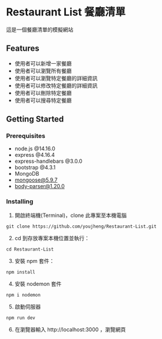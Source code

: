 # Restaurant List 餐廳清單
這是一個餐廳清單的模擬網站

## Features
* 使用者可以新增一家餐廳
* 使用者可以瀏覽所有餐廳
* 使用者可以瀏覽特定餐廳的詳細資訊
* 使用者可以修改特定餐廳的詳細資訊
* 使用者可以刪除特定餐廳
* 使用者可以搜尋特定餐廳

## Getting Started

### Prerequisites
* node.js @14.16.0
* express @4.16.4
* express-handlebars @3.0.0
* bootstrap @4.3.1
* MongoDB
* mongoose@5.9.7
* body-parser@1.20.0

### Installing
1. 開啟終端機(Terminal)，clone 此專案至本機電腦

```
git clone https://github.com/youjheng/Restaurant-List.git
```

2. cd 到存放專案本機位置並執行：

```
cd Restaurant-List
```

3. 安裝 npm 套件：

```
npm install
```

4. 安裝 nodemon 套件

```
npm i nodemon
```

5. 啟動伺服器

```
npm run dev
```

6. 在瀏覽器輸入 http://localhost:3000 ，瀏覽網頁